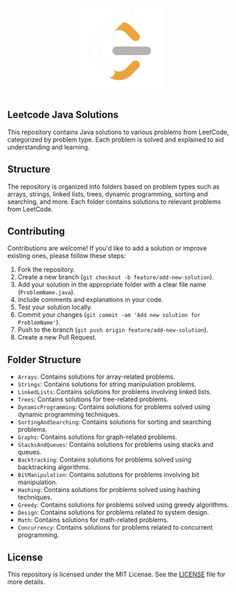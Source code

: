<p align="center">
  <img src="logo.png" alt="Leetcode Logo" width=200 />
</p>


## Leetcode Java Solutions

This repository contains Java solutions to various problems from LeetCode, categorized by problem type. Each problem is solved and explained to aid understanding and learning.

## Structure

The repository is organized into folders based on problem types such as arrays, strings, linked lists, trees, dynamic programming, sorting and searching, and more. Each folder contains solutions to relevant problems from LeetCode.

## Contributing

Contributions are welcome! If you'd like to add a solution or improve existing ones, please follow these steps:

1. Fork the repository.
2. Create a new branch (`git checkout -b feature/add-new-solution`).
3. Add your solution in the appropriate folder with a clear file name (`ProblemName.java`).
4. Include comments and explanations in your code.
5. Test your solution locally.
6. Commit your changes (`git commit -am 'Add new solution for ProblemName'`).
7. Push to the branch (`git push origin feature/add-new-solution`).
8. Create a new Pull Request.

## Folder Structure

- `Arrays`: Contains solutions for array-related problems.
- `Strings`: Contains solutions for string manipulation problems.
- `LinkedLists`: Contains solutions for problems involving linked lists.
- `Trees`: Contains solutions for tree-related problems.
- `DynamicProgramming`: Contains solutions for problems solved using dynamic programming techniques.
- `SortingAndSearching`: Contains solutions for sorting and searching problems.
- `Graphs`: Contains solutions for graph-related problems.
- `StacksAndQueues`: Contains solutions for problems using stacks and queues.
- `Backtracking`: Contains solutions for problems solved using backtracking algorithms.
- `BitManipulation`: Contains solutions for problems involving bit manipulation.
- `Hashing`: Contains solutions for problems solved using hashing techniques.
- `Greedy`: Contains solutions for problems solved using greedy algorithms.
- `Design`: Contains solutions for problems related to system design.
- `Math`: Contains solutions for math-related problems.
- `Concurrency`: Contains solutions for problems related to concurrent programming.

## License

This repository is licensed under the MIT License. See the [LICENSE](LICENSE) file for more details.
